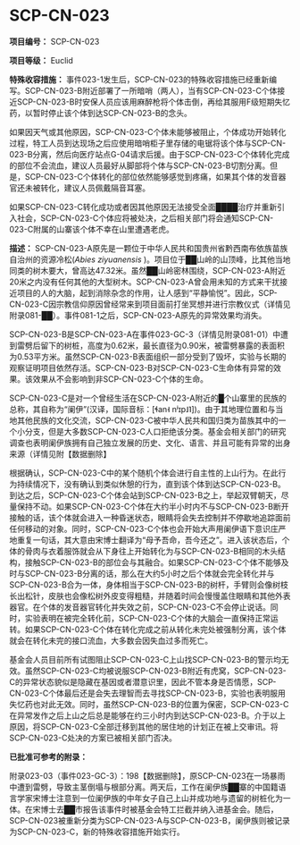 # SCP-CN-023


**项目编号：** SCP-CN-023

**项目等级：** Euclid

**特殊收容措施：** 事件023-1发生后，SCP-CN-023的特殊收容措施已经重新编写。SCP-CN-023-B附近部署了一所暗哨（两人），当有SCP-CN-023-C个体接近SCP-CN-023-B时安保人员应该用麻醉枪将个体击倒，再给其服用F级短期失忆药，以暂时停止该个体到达SCP-CN-023-B的念头。

如果因天气或其他原因，SCP-CN-023-C个体未能够被阻止，个体成功开始转化过程，特工人员到达现场之后应使用暗哨柜子里存储的电锯将该个体与SCP-CN-023-B分离，然后向医疗站点G-04请求后援。由于SCP-CN-023-C个体转化完成的部位不会流血，建议人员最好从脚部将个体与SCP-CN-023-B切割分离。但是，SCP-CN-023-C个体转化的部位依然能够感觉到疼痛，如果其个体的发音器官还未被转化，建议人员佩戴隔音耳塞。

如果SCP-CN-023-C转化成功或者因其他原因无法接受全面████治疗并重新引入社会，SCP-CN-023-C个体应将被处决，之后相关部门将会通知SCP-CN-023-C附属的山寨该个体不幸在山里遭遇老虎。

**描述：** SCP-CN-023-A原先是一颗位于中华人民共和国贵州省黔西南布依族苗族自治州的资源冷松(*Abies ziyuanensis* )。项目位于██山岭的山顶峰，比其他当地同类的树木要大，曾高达47.32米。虽然██山岭密林围绕，SCP-CN-023-A附近20米之内没有任何其他的大型树木。SCP-CN-023-A曾会用未知的方式来干扰接近项目的人的大脑，起到消除杂念的作用，让人感到“平静愉悦”。因此，SCP-CN-023-C因宗教信仰原因曾经常来到项目面前打坐冥想并进行宗教仪式（详情见附录081-██）。事件081-1之后，SCP-CN-023-A原先的异常效果均消失。

SCP-CN-023-B是SCP-CN-023-A在事件023-GC-3（详情见附录081-01）中遭到雷劈后留下的树桩，高度为0.62米，最长直径为0.90米，被雷劈暴露的表面积为0.53平方米。虽然SCP-CN-023-B表面组织一部分受到了毁坏，实验与长期的观察证明项目依然存活。SCP-CN-023-B对SCP-CN-023-C生命体有异常的效果。该效果从不会影响到非SCP-CN-023-C个体的生命。

SCP-CN-023-C是对一个曾经生活在SCP-CN-023-A附近的█个山寨里的民族的总称，其自称为“阑伊”(汉译，国际音标：[ɬan˧ nʲɪp˩˥])。由于其地理位置和与当地其他民族的文化交流，SCP-CN-023-C被中华人民共和国归类为苗族其中的一个小分支，但是大多数SCP-CN-023-C人口拒绝该分类。基金会相关部门的研究调查也表明阑伊族拥有自己独立发展的历史、文化、语言、并且可能有异常的出身来源（详情见附【数据删除】

根据确认，SCP-CN-023-C中的某个随机个体会进行自主性的上山行为。在此行为持续情况下，没有确认到类似休憩的行为，直到该个体到达SCP-CN-023-B。到达之后，SCP-CN-023-C个体会站到SCP-CN-023-B之上，举起双臂朝天，尽量保持不动。如果SCP-CN-023-C个体在大约半小时内不与SCP-CN-023-B断开接触的话，该个体就会进入一种昏迷状态，眼睛将会失去控制并不停歇地追踪面前任何移动的对象。同时，SCP-CN-023-C个体也会开始大声用阑伊语下意识庄严地重复一句话，其大意由宋博士翻译为“母予吾命，吾今还之”。进入该状态后，个体的骨肉与衣着服饰就会从下身往上开始转化为与SCP-CN-023-B相同的木头结构，接触SCP-CN-023-B的部位会与其融合。如果SCP-CN-023-C个体不能够及时与SCP-CN-023-B分离的话，那么在大约5小时之后个体就会完全转化并与SCP-CN-023-B合为一体，身体相当于SCP-CN-023-B的树杆，手臂则会像树枝长出松针，皮肤也会像松树外皮变得粗糙，并随着时间会慢慢盖住眼睛和其他外表器官。在个体的发音器官转化并失效之前，SCP-CN-023-C不会停止说话。同时，实验表明在被完全转化前，SCP-CN-023-C个体的大脑会一直保持正常运转。如果SCP-CN-023-C个体在转化完成之前从转化未完处被强制分离，该个体就会在转化未完的接口流血，大多数会因失血过多而死亡。

基金会人员目前所有试图阻止SCP-CN-023-C上山找SCP-CN-023-B的警示均无效。虽然SCP-CN-023-C均被说服SCP-CN-023-B附近有虎窝，SCP-CN-023-C的异常状态貌似是隐藏在基因或者潜意识里，因此不管本身是否情愿，SCP-CN-023-C个体最后还是会失去理智而去寻找SCP-CN-023-B，实验也表明服用失忆药也对此无效。同时，虽然SCP-CN-023-B的位置为保密，SCP-CN-023-C在异常发作之后上山之后总是能够在约三小时内到达SCP-CN-023-B。介于以上原因，将SCP-CN-023-C全部迁移到其他的居住地的计划正在被上交审讯。将SCP-CN-023-C处决的方案已被相关部门否决。

**已批准可参考的附录：** 

附录023-03（事件023-GC-3）：198【数据删除】，原SCP-CN-023在一场暴雨中遭到雷劈，导致主茎倒塌与根部分离。两天后，工作在阑伊族██寨的中国籍语言学家宋博士注意到一位阑伊族的中年女子自己上山并成功地与遗留的树桩化为一体。在宋博士去██市报告该事件时被基金会特工拦截并纳入进基金会。随后，SCP-CN-023被重新分类为SCP-CN-023-A与SCP-CN-023-B，阑伊族则被记录为SCP-CN-023-C，新的特殊收容措施开始实行。


